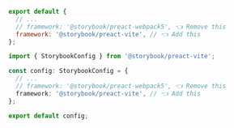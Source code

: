 ```js filename=".storybook/main.js" renderer="preact" language="js"
export default {
  // ...
  // framework: '@storybook/preact-webpack5', 👈 Remove this
  framework: '@storybook/preact-vite', // 👈 Add this
};
```

```ts filename=".storybook/main.ts" renderer="preact" language="ts"
import { StorybookConfig } from '@storybook/preact-vite';

const config: StorybookConfig = {
  // ...
  // framework: '@storybook/preact-webpack5', 👈 Remove this
  framework: '@storybook/preact-vite', // 👈 Add this
};

export default config;
```

